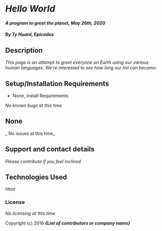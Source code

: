 # _Hello World_

#### _A program to greet the planet, May 26th, 2020_

#### By _**Ty Huard, Epicodus**_

## Description

_This page is an attempt to greet everyone on Earth using our various human languages. We're interested to see how long our list can become._

## Setup/Installation Requirements

* None, install Requirements


_No known bugs at this time_

## None

_ No issues at this time_

## Support and contact details

_Please contribute if you feel inclined_

## Technologies Used

_Html_

### License

*No licensing at this time*

Copyright (c) 2016 **_{List of contributors or company name}_**
